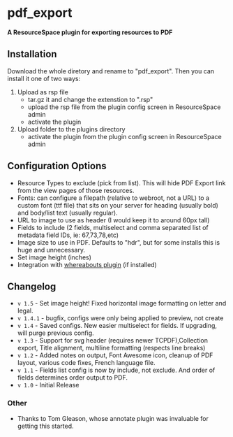 # pdf_export 
**A ResourceSpace plugin for exporting resources to PDF**

## Installation
Download the whole diretory and rename to "pdf_export". Then you can install it one of two ways:

1. Upload as rsp file
	* tar.gz it and change the extenstion to ".rsp"
	* upload the rsp file from the plugin config screen in ResourceSpace admin
	* activate the plugin
2. Upload folder to the plugins directory
	* activate the plugin from the plugin config screen in ResourceSpace admin

## Configuration Options

- Resource Types to exclude (pick from list). This will hide PDF Export link from the view pages of those resources.
- Fonts: can configure a filepath (relative to webroot, not a URL) to a custom font (ttf file) that sits on your server for heading (usually bold) and body/list text (usually regular).
- URL to image to use as header (I would keep it to around 60px tall) 
- Fields to include (2 fields, multiselect and comma separated list of metadata field IDs, ie: 67,73,78,etc)
- Image size to use in PDF. Defaults to "hdr", but for some installs this is huge and unnecessary.
- Set image height (inches) 
- Integration with [whereabouts plugin](https://github.com/ssuess/resourcespace-plugin-whereabouts)  (if installed)


## Changelog
* `v 1.5` - Set image height! Fixed horizontal image formatting on letter and legal. 
* `v 1.4.1` - bugfix, configs were only being applied to preview, not create 
* `v 1.4` - Saved configs. New easier multiselect for fields. If upgrading, will purge previous config. 
* `v 1.3` - Support for svg header (requires newer TCPDF),Collection export, Title alignment, multiline formatting (respects line breaks)
* `v 1.2` - Added notes on output, Font Awesome icon, cleanup of PDF layout, various code fixes, French language file.
* `v 1.1` - Fields list config is now by include, not exclude. And order of fields determines order output to PDF.
* `v 1.0` - Initial Release

### Other
* Thanks to Tom Gleason, whose annotate plugin was invaluable for getting this started.
